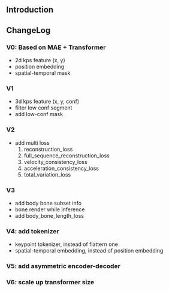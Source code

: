 ## Introduction
## ChangeLog
### V0: Based on MAE + Transformer
* 2d kps feature (x, y)
* position embedding
* spatial-temporal mask
### V1
* 3d kps feature (x, y, conf)
* filter low conf segment
* add low-conf mask
### V2
* add multi loss
  1. reconstruction_loss
  2. full_sequence_reconstruction_loss
  3. velocity_consistency_loss
  4. acceleration_consistency_loss
  5. total_variation_loss 
### V3
* add body bone subset info
* bone render while inference
* add body_bone_length_loss
### V4: add tokenizer
* keypoint tokenizer, instead of flattern one
* spatial-temporal embedding, instead of position embedding
### V5: add asymmetric encoder-decoder
### V6: scale up transformer size